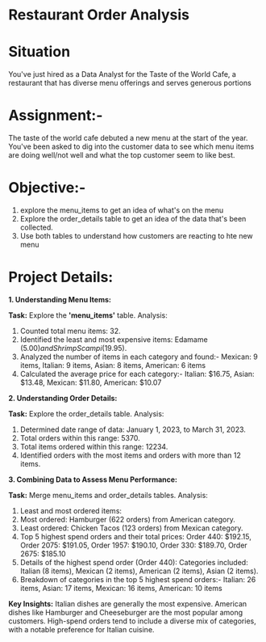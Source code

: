 # Restaurant Order Analysis

# Situation
You've just hired as a Data Analyst for the Taste of the World Cafe, a restaurant that has diverse menu offerings and serves generous portions

# Assignment:- 
The taste of the world cafe debuted a new menu at the start of the year. You've been asked to dig into the customer data to see which menu items are doing well/not well and what the top customer seem to like best.

# Objective:- 
1. explore the menu_items to get an idea of what's on the menu
2. Explore the order_details table to get an idea of the data that's been collected. 
3. Use both tables to understand how customers are reacting to hte new menu


# Project Details:

**1. Understanding Menu Items:**

**Task:** Explore the **'menu_items'** table.
Analysis:
1. Counted total menu items: 32.
2. Identified the least and most expensive items: Edamame ($5.00) and Shrimp Scampi ($19.95).
3. Analyzed the number of items in each category and found:- Mexican: 9 items, Italian: 9 items, Asian: 8 items, American: 6 items
5. Calculated the average price for each category:- Italian: $16.75, Asian: $13.48, Mexican: $11.80, American: $10.07


**2. Understanding Order Details:**

**Task:** Explore the order_details table.
Analysis:
1. Determined date range of data: January 1, 2023, to March 31, 2023.
2. Total orders within this range: 5370.
3. Total items ordered within this range: 12234.
4. Identified orders with the most items and orders with more than 12 items.

**3. Combining Data to Assess Menu Performance:**

**Task:** Merge menu_items and order_details tables.
Analysis:
1. Least and most ordered items:
2. Most ordered: Hamburger (622 orders) from American category.
3. Least ordered: Chicken Tacos (123 orders) from Mexican category.
4. Top 5 highest spend orders and their total prices: Order 440: $192.15, Order 2075: $191.05, Order 1957: $190.10, Order 330: $189.70, Order 2675: $185.10
5. Details of the highest spend order (Order 440): Categories included: Italian (8 items), Mexican (2 items), American (2 items), Asian (2 items).
6. Breakdown of categories in the top 5 highest spend orders:- Italian: 26 items, Asian: 17 items, Mexican: 16 items, American: 10 items

**Key Insights:**
Italian dishes are generally the most expensive.
American dishes like Hamburger and Cheeseburger are the most popular among customers.
High-spend orders tend to include a diverse mix of categories, with a notable preference for Italian cuisine.
